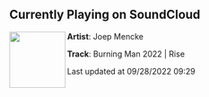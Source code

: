 ## Currently Playing on SoundCloud

[<img align="left" width="100" src="https://i1.sndcdn.com/artworks-hdhKN136ziJ3yOny-SbedNg-t500x500.jpg">](https://soundcloud.com/joep-mencke/burning-man-2022-rise)

**Artist**: Joep Mencke 

**Track**: Burning Man 2022 | Rise

Last updated at 09/28/2022 09:29
